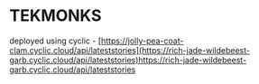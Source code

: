 # TEKMONKS 

deployed using cyclic - [https://jolly-pea-coat-clam.cyclic.cloud/api/lateststories](https://rich-jade-wildebeest-garb.cyclic.cloud/api/lateststories)https://rich-jade-wildebeest-garb.cyclic.cloud/api/lateststories
